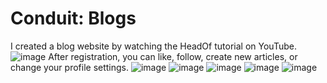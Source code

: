 # Conduit: Blogs
I created a blog website by watching the HeadOf tutorial on YouTube.
![image](https://github.com/KatsuboDmytro/conduit/assets/103748028/28aa0abf-edeb-46d5-8e21-0fda61e26131)
After registration, you can like, follow, create new articles, or change your profile settings.
![image](https://github.com/KatsuboDmytro/conduit/assets/103748028/9b4f6b72-928b-4515-83a1-e02df75d9109)
![image](https://github.com/KatsuboDmytro/conduit/assets/103748028/a2088f53-9c7b-40fb-9921-14a31cd4ebc7)
![image](https://github.com/KatsuboDmytro/conduit/assets/103748028/39196261-5001-4434-9e97-ecacf581df5b)
![image](https://github.com/KatsuboDmytro/conduit/assets/103748028/951ff12a-8949-4140-bb63-1eb454c7a084)
![image](https://github.com/KatsuboDmytro/conduit/assets/103748028/1eb977a7-6f81-4e5a-b318-3c1538f037dc)
